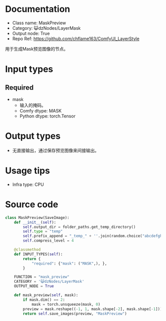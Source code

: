 # Documentation
- Class name: MaskPreview
- Category: 😺dzNodes/LayerMask
- Output node: True
- Repo Ref: https://github.com/chflame163/ComfyUI_LayerStyle

用于生成Mask预览图像的节点。

# Input types

## Required

- mask
    - 输入的掩码。
    - Comfy dtype: MASK
    - Python dtype: torch.Tensor

# Output types

- 无直接输出，通过保存预览图像来间接输出。

# Usage tips
- Infra type: CPU

# Source code
```python
class MaskPreview(SaveImage):
    def __init__(self):
        self.output_dir = folder_paths.get_temp_directory()
        self.type = "temp"
        self.prefix_append = "_temp_" + ''.join(random.choice("abcdefghijklmnopqrstupvxyz1234567890") for x in range(5))
        self.compress_level = 4

    @classmethod
    def INPUT_TYPES(self):
        return {
            "required": {"mask": ("MASK",), },
        }

    FUNCTION = "mask_preview"
    CATEGORY = '😺dzNodes/LayerMask'
    OUTPUT_NODE = True

    def mask_preview(self, mask):
        if mask.dim() == 2:
            mask = torch.unsqueeze(mask, 0)
        preview = mask.reshape((-1, 1, mask.shape[-2], mask.shape[-1])).movedim(1, -1).expand(-1, -1, -1, 3)
        return self.save_images(preview, "MaskPreview")
```